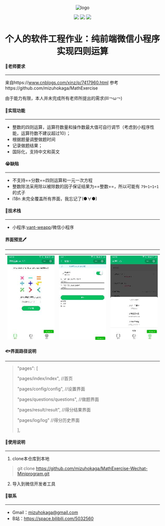 <p align="center"><img width="280" src="https://i.qpix.com/2021/06/01/A7fj.png" alt="logo" data-canonical-src="http://code.xiaoyou66.com/img/study.png" style="max-width:100%;">
</p>
<p align="center"><img src="https://img.shields.io/badge/license-MIT-blue"/> <img src="https://img.shields.io/badge/version-1.0.0-brightgreen"/> <img src="https://camo.githubusercontent.com/70c1e327c80ff25fe0b246a4cae705c41e26bb864acf42451276b038b0808582/68747470733a2f2f696d672e736869656c64732e696f2f62616467652f4a6176615363726970742d6573362d6566643831643f6c6f676f3d4a617661536372697074266c6f676f436f6c6f723d656664383164">
</p>
<h1 align="center">  个人的软件工程作业：纯前端微信小程序实现四则运算
</h1>

#### 📕老师要求

****

来自https://www.cnblogs.com/xinz/p/7417960.html
参考https://github.com/mizuhokaga/MathExercise

由于能力有限，本人并未完成所有老师所提出的需求(lll￢ω￢)

#### 🍗实现功能

****

- 整数的四则运算，运算符数量和操作数最大值可自行调节（考虑到小程序性能，运算符数不建议超过10）；
- 根据题量调整做题时间
- 记录做题结果；
- 国际化，支持中文和英文

#### 😭缺陷

****

- 不支持==分数==四则运算和一元一次方程
- 整数除法采用除以被除数的因子保证结果为==整数==，所以可能有 `79÷1÷1÷1`的式子
- i18n 未完全覆盖所有界面，我忘记了(●∀●)

#### 🎈技术栈

****

- 小程序:[vant-weapp](https://github.com/youzan/vant-weapp)/微信小程序

#### 界面预览🖊

****

| [![ui.jpg](https://github.com/mizuhokaga/MathExercise-Wechat-Miniprogram/blob/main/Screenshot_20210601-182602.jpg.JPG)](https://qpix.com/i/A7fN) | [![A7fH.md.jpg](https://github.com/mizuhokaga/MathExercise-Wechat-Miniprogram/blob/main/Screenshot_20210601-182611.jpg.JPG)](https://qpix.com/i/A7fH) | [![A7fR.md.jpg](https://github.com/mizuhokaga/MathExercise-Wechat-Miniprogram/blob/main/Screenshot_20210601-182652.jpg.JPG)](https://qpix.com/i/A7fR) |
| ------------------------------------------------------------ | ------------------------------------------------------------ | ------------------------------------------------------------ |



#### 🐟界面路径说明

****

> "pages": [
>
>  "pages/index/index",                    //首页
>
>  "pages/config/config",                  //设置界面
>
>  "pages/questions/questions",     //做题界面
>
>  "pages/result/result",                    //得分结果界面
>
>  "pages/log/log"                              //得分历史界面
>
> ],

#### 🧩使用说明

****

1. clone本仓库到本地
> git clone https://github.com/mizuhokaga/MathExercise-Wechat-Miniprogram.git
2. 导入到微信开发者工具
#### 📧联系

****

- Gmail：mizuhokaga@gmail.com
- B站：https://space.bilibili.com/5032560
